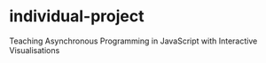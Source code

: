 # individual-project
Teaching Asynchronous Programming in JavaScript with Interactive Visualisations
